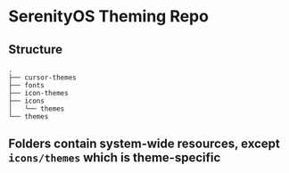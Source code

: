 # SerenityOS Theming Repo

## Structure
```
.
├── cursor-themes
├── fonts
├── icon-themes
├── icons
│   └── themes
└── themes
```

## Folders contain system-wide resources, except `icons/themes` which is theme-specific



